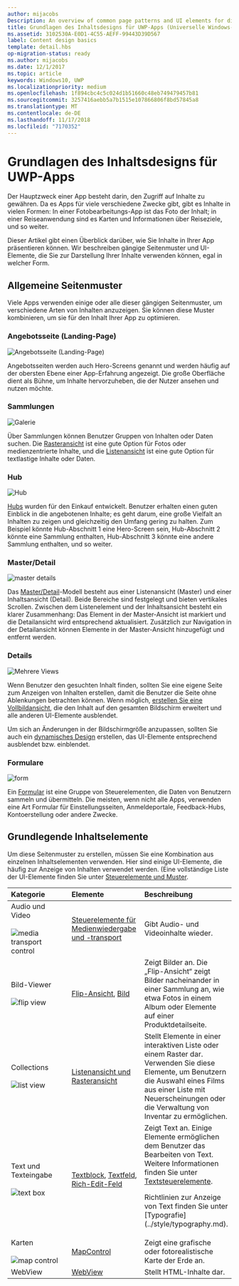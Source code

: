 ```yaml
---
author: mijacobs
Description: An overview of common page patterns and UI elements for displaying content in your UWP app.
title: Grundlagen des Inhaltsdesigns für UWP-Apps (Universelle Windows-Plattform)
ms.assetid: 3102530A-E0D1-4C55-AEFF-99443D39D567
label: Content design basics
template: detail.hbs
op-migration-status: ready
ms.author: mijacobs
ms.date: 12/1/2017
ms.topic: article
keywords: Windows10, UWP
ms.localizationpriority: medium
ms.openlocfilehash: 1f894cbc4c5c024d1b51660c48eb749479457b81
ms.sourcegitcommit: 3257416aebb5a7b1515e107866806f8bd57845a8
ms.translationtype: MT
ms.contentlocale: de-DE
ms.lasthandoff: 11/17/2018
ms.locfileid: "7170352"
---
```

# <a name="content-design-basics-for-uwp-apps"></a>Grundlagen des Inhaltsdesigns für UWP-Apps

Der Hauptzweck einer App besteht darin, den Zugriff auf Inhalte zu gewähren. Da es Apps für viele verschiedene Zwecke gibt, gibt es Inhalte in vielen Formen: In einer Fotobearbeitungs-App ist das Foto der Inhalt; in einer Reiseanwendung sind es Karten und Informationen über Reiseziele, und so weiter. 

Dieser Artikel gibt einen Überblick darüber, wie Sie Inhalte in Ihrer App präsentieren können. Wir beschreiben gängige Seitenmuster und UI-Elemente, die Sie zur Darstellung Ihrer Inhalte verwenden können, egal in welcher Form.

## <a name="common-page-patterns"></a>Allgemeine Seitenmuster

Viele Apps verwenden einige oder alle dieser gängigen Seitenmuster, um verschiedene Arten von Inhalten anzuzeigen. Sie können diese Muster kombinieren, um sie für den Inhalt Ihrer App zu optimieren.

### <a name="landing"></a>Angebotsseite (Landing-Page)

![Angebotsseite (Landing-Page)](images/content-basics/hero-screen.png)

Angebotsseiten werden auch Hero-Screens genannt und werden häufig auf der obersten Ebene einer App-Erfahrung angezeigt. Die große Oberfläche dient als Bühne, um Inhalte hervorzuheben, die der Nutzer ansehen und nutzen möchte.

### <a name="collections"></a>Sammlungen

![Galerie](images/content-basics/gridview.png)

Über Sammlungen können Benutzer Gruppen von Inhalten oder Daten suchen. Die [Rasteransicht](../controls-and-patterns/item-templates-gridview.md) ist eine gute Option für Fotos oder medienzentrierte Inhalte, und die [Listenansicht](../controls-and-patterns/item-templates-listview.md) ist eine gute Option für textlastige Inhalte oder Daten.

### <a name="hub"></a>Hub

![Hub](images/content-basics/hub.png)

[Hubs](../controls-and-patterns/hub.md) wurden für den Einkauf entwickelt. Benutzer erhalten einen guten Einblick in die angebotenen Inhalte; es geht darum, eine große Vielfalt an Inhalten zu zeigen und gleichzeitig den Umfang gering zu halten. Zum Beispiel könnte Hub-Abschnitt 1 eine Hero-Screen sein, Hub-Abschnitt 2 könnte eine Sammlung enthalten, Hub-Abschnitt 3 könnte eine andere Sammlung enthalten, und so weiter.

### <a name="masterdetail"></a>Master/Detail

![master details](images/content-basics/master-detail.png)

Das [Master/Detail](../controls-and-patterns/master-details.md)-Modell besteht aus einer Listenansicht (Master) und einer Inhaltsansicht (Detail). Beide Bereiche sind festgelegt und bieten vertikales Scrollen. Zwischen dem Listenelement und der Inhaltsansicht besteht ein klarer Zusammenhang: Das Element in der Master-Ansicht ist markiert und die Detailansicht wird entsprechend aktualisiert. Zusätzlich zur Navigation in der Detailansicht können Elemente in der Master-Ansicht hinzugefügt und entfernt werden.

### <a name="details"></a>Details

![Mehrere Views](images/multi-view.png)

Wenn Benutzer den gesuchten Inhalt finden, sollten Sie eine eigene Seite zum Anzeigen von Inhalten erstellen, damit die Benutzer die Seite ohne Ablenkungen betrachten können. Wenn möglich, [erstellen Sie eine Vollbildansicht](../layout/show-multiple-views.md), die den Inhalt auf den gesamten Bildschirm erweitert und alle anderen UI-Elemente ausblendet. 

Um sich an Änderungen in der Bildschirmgröße anzupassen, sollten Sie auch ein [dynamisches Design](design-and-ui-intro.md) erstellen, das UI-Elemente entsprechend ausblendet bzw. einblendet.

### <a name="forms"></a>Formulare
![form](images/content-basics/forms.png)

Ein [Formular](../controls-and-patterns/forms.md) ist eine Gruppe von Steuerelementen, die Daten von Benutzern sammeln und übermitteln. Die meisten, wenn nicht alle Apps, verwenden eine Art Formular für Einstellungsseiten, Anmeldeportale, Feedback-Hubs, Kontoerstellung oder andere Zwecke. 

## <a name="common-content-elements"></a>Grundlegende Inhaltselemente

Um diese Seitenmuster zu erstellen, müssen Sie eine Kombination aus einzelnen Inhaltselementen verwenden. Hier sind einige UI-Elemente, die häufig zur Anzeige von Inhalten verwendet werden. (Eine vollständige Liste der UI-Elemente finden Sie unter [Steuerelemente und Muster](../controls-and-patterns/index.md).

<div class="mx-responsive-img">
<table>
<colgroup>
<col width="33%" />
<col width="33%" />
<col width="33%" />
</colgroup>
<thead>
<tr class="header">
<th align="left">Kategorie</th>
<th align="left">Elemente</th>
<th align="left">Beschreibung</th>
</tr>
</thead>
<tbody>
<tr class="odd">
<td align="left">Audio und Video<br/><br/>
    <img src="images/content-basics/media-transport.png" alt="media transport control" /></td>
<td align="left"><a href="../controls-and-patterns/media-playback.md">Steuerelemente für Medienwiedergabe und -transport</a></td>
<td align="left">Gibt Audio- und Videoinhalte wieder.</td>
</tr>
<tr class="even">
<td align="left">Bild-Viewer<br/><br/>
    <img src="images/content-basics/flipview.jpg" alt="flip view" /></td>
<td align="left"><a href="../controls-and-patterns/flipview.md">Flip-Ansicht</a>, <a href="../controls-and-patterns/images-imagebrushes.md">Bild</a></td>
<td align="left">Zeigt Bilder an. Die „Flip-Ansicht“ zeigt Bilder nacheinander in einer Sammlung an, wie etwa Fotos in einem Album oder Elemente auf einer Produktdetailseite.</td>
</tr>
<tr class="odd">
<td align="left">Collections <br/><br/>
    <img src="images/content-basics/listview.png" alt="list view" /></td>
<td align="left"><a href="../controls-and-patterns/lists.md">Listenansicht und Rasteransicht</a></td>
<td align="left">Stellt Elemente in einer interaktiven Liste oder einem Raster dar. Verwenden Sie diese Elemente, um Benutzern die Auswahl eines Films aus einer Liste mit Neuerscheinungen oder die Verwaltung von Inventar zu ermöglichen.</td>
</tr>
<tr class="even">
<td align="left">Text und Texteingabe <br/><br/>
    <img src="images/content-basics/textbox.png" alt="text box" /></td>
<td align="left"><p><a href="../controls-and-patterns/text-block.md">Textblock</a>, <a href="../controls-and-patterns/text-box.md">Textfeld</a>, <a href="../controls-and-patterns/rich-edit-box.md">Rich-Edit-Feld</a></p>
</td>
<td align="left">Zeigt Text an. Einige Elemente ermöglichen dem Benutzer das Bearbeiten von Text. Weitere Informationen finden Sie unter <a href="../controls-and-patterns/text-controls.md">Textsteuerelemente</a>.
<p>Richtlinien zur Anzeige von Text finden Sie unter [Typografie](../style/typography.md).</p>
</td>
</tr>
<tr class="odd">
<td align="left">Karten<br/><br/>
    <img src="images/content-basics/mapcontrol.png" alt="map control" /></td>
<td align="left"><a href="../../maps-and-location/display-maps.md">MapControl</a></td>
<td align="left">Zeigt eine grafische oder fotorealistische Karte der Erde an.</td>
</tr>
<tr class="even">
<td align="left">WebView</td>
<td align="left"><a href="../controls-and-patterns/web-view.md">WebView</a></td>
<td align="left">Stellt HTML-Inhalte dar.</td>
</tr>
</tbody>
</table>
</div>
